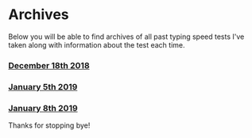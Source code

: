 # Archives

Below you will be able to find archives of all past typing speed tests I've taken along with information about the test each time.

### [December 18th 2018](https://type.alteredgeno.me/archives/121818.html)
### [January 5th 2019](https://type.alteredgeno.me/archives/010519.html)
### [January 8th 2019](https://type.alteredgeno.me/archives/010819.html)

Thanks for stopping bye!
